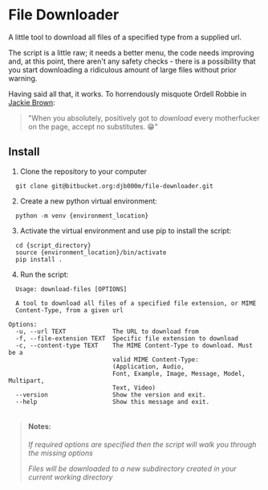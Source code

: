 # File Downloader

A little tool to download all files of a specified type from a supplied url.

The script is a little raw; it needs a better menu, the code needs improving and, at this point, there aren't any safety checks - there is a possibility that you start downloading a ridiculous amount of large files without prior warning.

Having said all that, it works. To horrendously misquote Ordell Robbie in [Jackie Brown](https://www.imdb.com/title/tt0119396/?ref_=fn_al_tt_1):

> "When you absolutely, positively got to _download_ every motherfucker on the page, accept no substitutes. :grin:"

## Install

1. Clone the repository to your computer

```
  git clone git@bitbucket.org:djb000m/file-downloader.git
```

2. Create a new python virtual environment:

```
  python -m venv {environment_location}

```

3. Activate the virtual environment and use pip to install the script:

```
  cd {script_directory}
  source {environment_location}/bin/activate
  pip install .
```

4. Run the script:

```
  Usage: download-files [OPTIONS]

  A tool to download all files of a specified file extension, or MIME
  Content-Type, from a given url

Options:
  -u, --url TEXT             The URL to download from
  -f, --file-extension TEXT  Specific file extension to download
  -c, --content-type TEXT    The MIME Content-Type to download. Must be a
                             valid MIME Content-Type:
                             (Application, Audio,
                             Font, Example, Image, Message, Model, Multipart,
                             Text, Video)
  --version                  Show the version and exit.
  --help                     Show this message and exit.


```

> #### Notes:
>
> _If required options are specified then the script will walk you through the missing options_
>
> _Files will be downloaded to a new subdirectory created in your current working directory_
